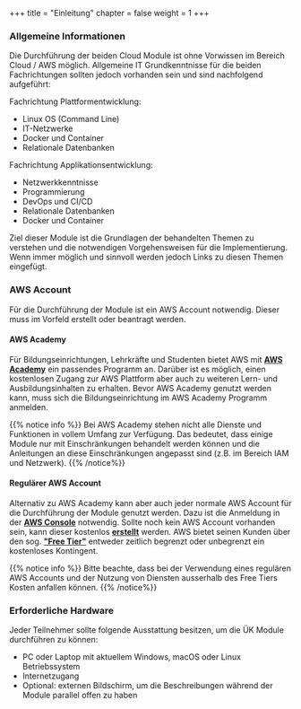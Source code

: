 +++
title = "Einleitung"
chapter = false
weight = 1
+++

### Allgemeine Informationen
Die Durchführung der beiden Cloud Module ist ohne Vorwissen im Bereich Cloud / AWS möglich. Allgemeine IT Grundkenntnisse 
für die beiden Fachrichtungen sollten jedoch vorhanden sein und sind nachfolgend aufgeführt:

Fachrichtung Plattformentwicklung:
* Linux OS (Command Line)
* IT-Netzwerke
* Docker und Container
* Relationale Datenbanken

Fachrichtung Applikationsentwicklung:
* Netzwerkkenntnisse
* Programmierung
* DevOps und CI/CD
* Relationale Datenbanken
* Docker und Container

Ziel dieser Module ist die Grundlagen der behandelten Themen zu verstehen und die notwendigen Vorgehensweisen für die Implementierung. Wenn immer möglich und sinnvoll werden jedoch Links zu diesen Themen eingefügt.

### AWS Account
Für die Durchführung der Module ist ein AWS Account notwendig. Dieser muss im Vorfeld erstellt oder beantragt werden.

#### AWS Academy
Für Bildungseinrichtungen, Lehrkräfte und Studenten bietet AWS mit **[AWS Academy](https://aws.amazon.com/training/awsacademy/)**
ein passendes Programm an. Darüber ist es möglich, einen kostenlosen Zugang zur AWS Plattform aber auch zu weiteren 
Lern- und Ausbildungsinhalten zu erhalten. Bevor AWS Academy genutzt werden kann, muss sich die Bildungseinrichtung im 
AWS Academy Programm anmelden.

{{% notice info %}}
Bei AWS Academy stehen nicht alle Dienste und Funktionen in vollem Umfang zur Verfügung. Das bedeutet, dass einige Module 
nur mit Einschränkungen behandelt werden können und die Anleitungen an diese Einschränkungen angepasst sind (z.B. im Bereich IAM und Netzwerk).
{{% /notice%}}

#### Regulärer AWS Account
Alternativ zu AWS Academy kann aber auch jeder normale AWS Account für die Durchführung der Module genutzt werden. Dazu ist die Anmeldung in der 
**[AWS Console](https://console.aws.amazon.com/console/home?nc2=h_ct&src=header-signin)** notwendig. Sollte noch kein AWS Account vorhanden sein, 
kann dieser kostenlos **[erstellt](https://aws.amazon.com/de/resources/create-account/)** werden. AWS bietet seinen Kunden über den 
sog. **["Free Tier"](https://aws.amazon.com/de/free/)** entweder zeitlich begrenzt oder unbegrenzt ein kostenloses Kontingent.

{{% notice info %}}
Bitte beachte, dass bei der Verwendung eines regulären AWS Accounts und der Nutzung von Diensten ausserhalb des Free Tiers Kosten anfallen können.
{{% /notice%}}

### Erforderliche Hardware
Jeder Teilnehmer sollte folgende Ausstattung besitzen, um die ÜK Module durchführen zu können:
* PC oder Laptop mit aktuellem Windows, macOS oder Linux Betriebssystem
* Internetzugang
* Optional: externen Bildschirm, um die Beschreibungen während der Module parallel offen zu haben